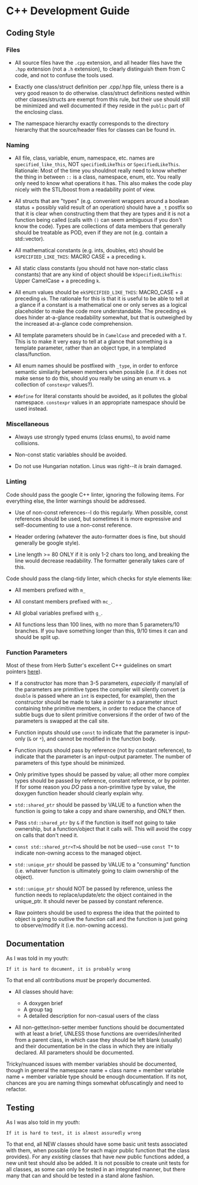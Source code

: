 # C++ Development Guide

## Coding Style

### Files

- All source files have the `.cpp` extension, and all header files have the
  `.hpp` extension (not a `.h` extension), to clearly distinguish them from C
  code, and not to confuse the tools used.

- Exactly one class/struct definition per .cpp/.hpp file, unless there
  is a very good reason to do otherwise. class/struct definitions
  nested within other classes/structs are exempt from this rule, but their use
  should still be minimized and well documented if they reside in the `public`
  part of the enclosing class.

- The namespace hierarchy exactly corresponds to the directory hierarchy that
  the source/header files for classes can be found in.

### Naming

- All file, class, variable, enum, namespace, etc. names are
  `specified_like_this`, NOT `specifiedLikeThis` or
  `SpecifiedLikeThis`. Rationale: Most of the time you shouldnot really need to
  know whether the thing in between `::` is a class, namespace, enum, etc. You
  really only need to know what operations it has. This also makes the code play
  nicely with the STL/boost from a readability point of view.

- All structs that are "types" (e.g. convenient wrappers around a boolean
  status + possibly valid result of an operation) should have a `_t` postfix so
  that it is clear when constructing them that they are types and it is not a
  function being called (calls with `()` can seem ambiguous if you don't know
  the code). Types are collections of data members that generally should be
  treatable as POD, even if they are not (e.g. contain a std::vector).

- All mathematical constants (e.g. ints, doubles, etc) should be
  `kSPECIFIED_LIKE_THIS`: MACRO CASE + a preceding `k`.

- All static class constants (you should not have non-static class constants)
  that are any kind of object should be `kSpecifiedLikeThis`: Upper CamelCase +
  a preceding `k`.

- All enum values should be `ekSPECIFIED_LIKE_THIS`: MACRO_CASE + a preceding
  `ek`. The rationale for this is that it is useful to be able to tell at a
  glance if a constant is a mathematical one or only serves as a logical
  placeholder to make the code more understandable. The preceding `ek` does
  hinder at-a-glance readability somewhat, but that is outweighed by the
  increased at-a-glance code comprehension.

- All template parameters should be in `CamelCase` and preceded with a `T`. This
  is to make it very easy to tell at a glance that something is a template
  parameter, rather than an object type, in a templated class/function.

- All enum names should be postfixed with `_type`, in order to enforce semantic
  similarity between members when possible (i.e. if it does not make sense to do
  this, should you really be using an enum vs. a collection of `constexpr`
  values?).

- `#define` for literal constants should be avoided, as it pollutes the global
  namespace. `constexpr` values in an appropriate namespace should be used
  instead.

### Miscellaneous

- Always use strongly typed enums (class enums), to avoid name collisions.

- Non-const static variables should be avoided.

- Do not use Hungarian notation. Linus was right--it _is_ brain damaged.

### Linting

Code should pass the google C++ linter, ignoring the following items. For
everything else, the linter warnings should be addressed.

- Use of non-const references--I do this regularly. When possible, const
  references should be used, but sometimes it is more expressive and
  self-documenting to use a non-const reference.

- Header ordering (whatever the auto-formatter does is fine, but should
  generally be google style).

- Line length >= 80 ONLY if it is only 1-2 chars too long, and breaking the
  line would decrease readability. The formatter generally takes care of this.

Code should pass the clang-tidy linter, which checks for style elements like:

- All members prefixed with `m_`

- All constant members prefixed with `mc_`.

- All global variables prefixed with `g_`.

- All functions less than 100 lines, with no more than 5 parameters/10
  branches. If you have something longer than this, 9/10 times it can and
  should be split up.

### Function Parameters

Most of these from Herb Sutter's excellent C++ guidelines on smart pointers
[here](https://herbsutter.com/2013/05/29/gotw-89-solution-smart-pointers/)).

- If a constructor has more than 3-5 parameters, *especially* if many/all of the
  parameters are primitive types the compiler will silently convert (a `double`
  is passed where an `int` is expected, for example), then the constructor
  should be made to take a pointer to a parameter struct containing tnhe
  primitive members, in order to reduce the chance of subtle bugs due to silent
  primitive conversions if the order of two of the parameters is swapped at the
  call site.

- Function inputs should use `const` to indicate that the parameter is
  input-only (`&` or `*`), and cannot be modified in the function body.

- Function inputs should pass by reference (not by constant reference), to
  indicate that the parameter is an input-output parameter. The number of
  parameters of this type should be minimized.

- Only primitive types should be passed by value; all other more complex types
  should be passed by reference, constant reference, or by pointer. If for some
  reason you *DO* pass a non-primitive type by value, the doxygen function
  header should clearly explain why.

- `std::shared_ptr` should be passed by VALUE to a function when the function is
  going to take a copy and share ownership, and ONLY then.

- Pass `std::shared_ptr` by `&` if the function is itself not going to take
  ownership, but a function/object that it calls will. This will avoid the copy
  on calls that don't need it.

- `const std::shared_ptr<T>&` should be not be used--use `const T*` to indicate
  non-owning access to the managed object.

- `std::unique_ptr` should be passed by VALUE to a "consuming" function
  (i.e. whatever function is ultimately going to claim ownership of the object).

- `std::unique_ptr` should NOT be passed by reference, unless the function needs
  to replace/update/etc the object contained in the unique_ptr. It should never
  be passed by constant reference.

- Raw pointers should be used to express the idea that the pointed to object is
  going to outlive the function call and the function is just going to
  observe/modify it (i.e. non-owning access).

## Documentation

As I was told in my youth:

`If it is hard to document, it is probably wrong`

To that end all contributions *must* be properly documented.

- All classes should have:

    - A doxygen brief
    - A group tag
    - A detailed description for non-casual users of the class

- All non-getter/non-setter member functions should be documentated with at
  least a brief, UNLESS those functions are overrides/inherited from a parent
  class, in which case they should be left blank (usually) and their
  documentation be in the class in which they are initially declared. All
  parameters should be documented.

Tricky/nuanced issues with member variables should be documented, though in
general the namespace name + class name + member variable name + member variable
type should be enough documentation. If its not, chances are you are naming
things somewhat obfuscatingly and need to refactor.

## Testing

As I was also told in my youth:

`If it is hard to test, it is almost assuredly wrong`

To that end, all NEW classes should have some basic unit tests associated with
them, when possible (one for each major public function that the class
provides). For any *existing* classes that have *new* public functions added, a
new unit test should also be added. It is not possible to create unit tests for
all classes, as some can only be tested in an integrated manner, but there many
that can and should be tested in a stand alone fashion.
